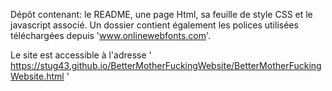 Dépôt contenant: le README, une page Html, sa feuille de style CSS et le javascript associé.
Un dossier contient également les polices utilisées téléchargées depuis 'www.onlinewebfonts.com'.

Le site est accessible à l'adresse
' https://stug43.github.io/BetterMotherFuckingWebsite/BetterMotherFuckingWebsite.html '
